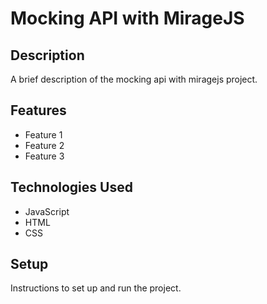 # Mocking API with MirageJS

## Description

A brief description of the mocking api with miragejs project.

## Features

- Feature 1
- Feature 2
- Feature 3

## Technologies Used

- JavaScript
- HTML
- CSS

## Setup

Instructions to set up and run the project.

